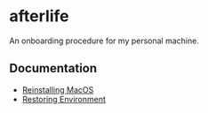 # afterlife
An onboarding procedure for my personal machine.


## Documentation

- [Reinstalling MacOS](docs/REINSTALL.md)
- [Restoring Environment](docs/RESTORE.md)

